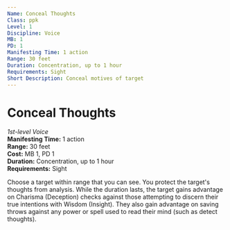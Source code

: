 ```yaml
---
Name: Conceal Thoughts
Class: ppk
Level: 1
Discipline: Voice
MB: 1
PD: 1
Manifesting Time: 1 action
Range: 30 feet
Duration: Concentration, up to 1 hour
Requirements: Sight
Short Description: Conceal motives of target
---
```

# Conceal Thoughts
*1st-level Voice*\
**Manifesting Time:** 1 action\
**Range:** 30 feet\
**Cost:** MB 1, PD 1\
**Duration:** Concentration, up to 1 hour\
**Requirements:** Sight

Choose a target within range that you can
see. You protect the target's thoughts from analysis. While
the duration lasts, the target gains advantage on 
Charisma (Deception) checks against those
attempting to discern their true intentions
with Wisdom (Insight). They also gain advantage on saving
throws against any power or spell used to read their mind
(such as detect thoughts).
